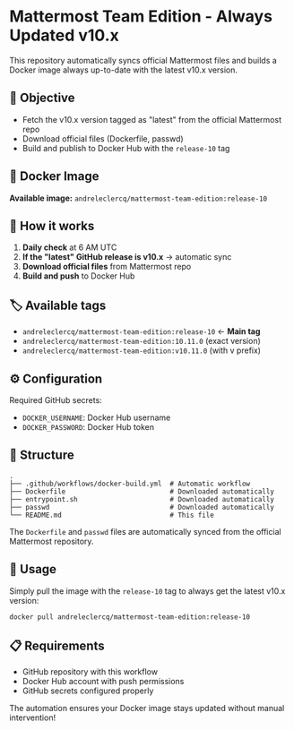# Mattermost Team Edition - Always Updated v10.x

This repository automatically syncs official Mattermost files and builds a Docker image always up-to-date with the latest v10.x version.

## 🎯 Objective

- Fetch the v10.x version tagged as "latest" from the official Mattermost repo
- Download official files (Dockerfile, passwd)
- Build and publish to Docker Hub with the `release-10` tag

## 🐳 Docker Image

**Available image:** `andreleclercq/mattermost-team-edition:release-10`

## 🔄 How it works

1. **Daily check** at 6 AM UTC
2. **If the "latest" GitHub release is v10.x** → automatic sync
3. **Download official files** from Mattermost repo
4. **Build and push** to Docker Hub

## 🏷️ Available tags

- `andreleclercq/mattermost-team-edition:release-10` ← **Main tag**
- `andreleclercq/mattermost-team-edition:10.11.0` (exact version)
- `andreleclercq/mattermost-team-edition:v10.11.0` (with v prefix)

## ⚙️ Configuration

Required GitHub secrets:
- `DOCKER_USERNAME`: Docker Hub username  
- `DOCKER_PASSWORD`: Docker Hub token

## 📁 Structure

```
.
├── .github/workflows/docker-build.yml  # Automatic workflow
├── Dockerfile                          # Downloaded automatically
├── entrypoint.sh                       # Downloaded automatically
├── passwd                              # Downloaded automatically  
└── README.md                           # This file
```

The `Dockerfile` and `passwd` files are automatically synced from the official Mattermost repository.

## 🚀 Usage

Simply pull the image with the `release-10` tag to always get the latest v10.x version:

```bash
docker pull andreleclercq/mattermost-team-edition:release-10
```

## 📋 Requirements

- GitHub repository with this workflow
- Docker Hub account with push permissions
- GitHub secrets configured properly

The automation ensures your Docker image stays updated without manual intervention!

